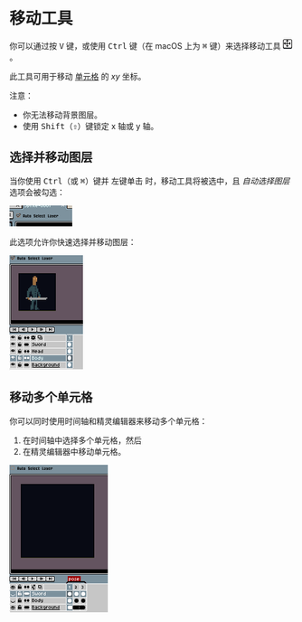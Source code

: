 # 移动工具

你可以通过按 <kbd>V</kbd> 键，或使用 <kbd>Ctrl</kbd> 键（在 macOS 上为 <kbd>⌘</kbd> 键）来选择移动工具 ![Move tool icon](tools/move-tool.png)。

此工具可用于移动 [单元格](cel.md) 的 *xy* 坐标。

注意：

* 你无法移动背景图层。
* 使用 <kbd>Shift</kbd>（<kbd>⇧</kbd>）键锁定 x 轴或 y 轴。

## 选择并移动图层

当你使用 <kbd>Ctrl</kbd>（或 <kbd>⌘</kbd>）键并 <kbd>左键单击</kbd> 时，移动工具将被选中，且 *自动选择图层* 选项会被勾选：

![自动选择图层选项](move-tool/autoselect.png)

此选项允许你快速选择并移动图层：

![自动选择图层预览](move-tool/autoselect.gif)

## 移动多个单元格

你可以同时使用时间轴和精灵编辑器来移动多个单元格：

1. 在时间轴中选择多个单元格，然后
2. 在精灵编辑器中移动单元格。

![移动多个单元格](move-tool/move-multiple-cels.gif)
